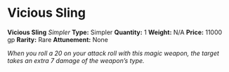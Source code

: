 # Vicious Sling

**Vicious Sling**
_Simpler_
**Type:** Simpler
**Quantity:** 1
**Weight:** N/A
**Price:** 11000 gp
**Rarity:** Rare
**Attunement:** None

*When you roll a 20 on your attack roll with this magic weapon, the target takes an extra 7 damage of the weapon’s type.*